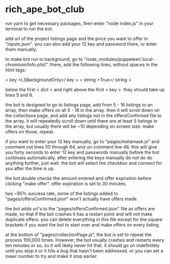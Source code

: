 # rich_ape_bot_club

run yarn to get necessary packages, then enter "node index.js" in your terminal to run the bot.

add url of the project listings page and the price you want to offer in "inputs.json".
you can also add your 12 key and password there, or enter them manually.

to make bot run in background, go to "node_modules/puppeteer/.local-chromium/Info.plist".
there, add the following lines, without spaces in the html tags:

< key >LSBackgroundOnly</ key >
< string >True</ string >

below the first < dict > and right above the first < key >. they should take up lines 5 and 6.

the bot is designed to go to listings page, add from 5 - 16 listings to an array, then
make offers on all 5 - 16 in the array. then it will scroll down on the collections page,
and add any listings not in the offersConfirmed file to the array. it will repeatedly
scroll down until there are at least 5 listings in the array, but usually there will be
~10 depending on screen size. make offers on those, repeat.

if you want to enter your 12 key manually, go to "pages/metamask.js" and comment out
lines 50 through 64, and un-comment line 48. this will give you forty seconds to enter
12 key and passwords manually before the bot continues automatically. after entering
the keys manually do not do do anything further, just wait. the bot will select the checkbox
and connect for you after the time is up.

the bot double checks the amount entered and offer expiration before clicking "make offer".
offer expiration is set to 30 minutes.

has ~95% success rate, some of the listings added to "pages/offersConfirmed.json" won't
actually have offers made.

the bot adds url's to the "pages/offersConfirmed.json" file as offers are made, so that if
the bot crashes it has a restart point and will not make duplicate offers. you can delete
everything in this file except for the square brackets if you want the bot to start over
and make offers on every listing.

at the bottom of "pages/collectionPage.js", the bot is set to repeat the process 100,000
times. However, the bot usually crashes and restarts every ten minutes or so, so it will
likely never hit that. it should go on indefinitely until you stop it or it hits a bug
that hasn't been addressed. or you can set a lower number to try and make it stop earlier.
